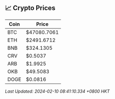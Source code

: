 ## 📈 Crypto Prices

| Coin | Price |
| ---- | ----- |
| BTC | $47080.7061 |
| ETH | $2491.6712 |
| BNB | $324.1305 |
| CRV | $0.5037 |
| ARB | $1.9925 |
| OKB | $49.5083 |
| DOGE | $0.0816 |

_Last Updated: 2024-02-10 08:41:10.334 +0800 HKT_